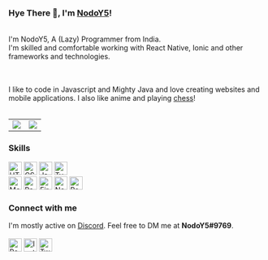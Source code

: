 <h3>Hye There 👋, I'm <a href="http://bitquoteco.ga" target="_blank">NodoY5</a>!</h2>
<br>
I'm NodoY5, A (Lazy) Programmer from India.<br>
I'm skilled and comfortable working with React Native, Ionic and other frameworks and technologies.

<br><br>
I like to code in Javascript and Mighty Java and love creating websites and mobile applications. I also like anime and playing <a href="https://www.chess.com/member/nodoy5" target="_blank">chess</a>!
<br><br>
<table>
  <tr>
    <td align="center" style="padding=0;width=50%;">
      <img align="center" style="padding=0;" src="https://github-readme-stats.vercel.app/api/?username=NodoY5&show_icons=true&title_color=24A7FF&text_color=cccccc&bg_color=00000000&hide_border=true&icon_color=4F8CC9&hide_title=true&count_private=true" />
    </td>
    <td align="center" style="padding=0;width=50%;">
      <img align="center" style="padding=0" src="https://github-readme-stats.vercel.app/api/top-langs/?username=NodoY5&layout=compact&show_icons=true&title_color=24A7FF&text_color=cccccc&bg_color=00000000&hide_border=true&icon_color=00000000&count_private=true" />
    </td>
  </tr>
</table>
<h3>Skills</h3>
<div align="left">
<img alt="HTML5" height="26px" src="https://res.cloudinary.com/dpj9ddsjf/image/upload/v1616212420/html_mfugxd.svg"/>
<img alt="CSS3" height="26px" src="https://res.cloudinary.com/dpj9ddsjf/image/upload/v1616212420/css_bl7j3p.svg"/>
<img alt="JavaScript" height="26px" src="https://res.cloudinary.com/dpj9ddsjf/image/upload/v1616212420/js_u9ykow.svg"/>
<img alt="TypeScript" height="26px" src="https://res.cloudinary.com/dpj9ddsjf/image/upload/v1616212422/ts_rpz1m2.svg"/>
</div>
<div align="left">
<img alt="MongoDB" height="26px" src="https://res.cloudinary.com/dpj9ddsjf/image/upload/v1616212420/mongodb_sbhr2y.svg"/>
<img alt="React" height="26px" src="https://res.cloudinary.com/dpj9ddsjf/image/upload/v1616212422/react_lyvavg.svg"/>
<img alt="Firebase" height="26px" src="https://res.cloudinary.com/dpj9ddsjf/image/upload/v1616212420/firebase_nj3ojv.svg"/>
<img alt="NodeJS" height="26px" src="https://res.cloudinary.com/dpj9ddsjf/image/upload/v1616212422/nodejs_n5hmji.svg"/>
<img alt="React Native" height="26px" src="https://res.cloudinary.com/dpj9ddsjf/image/upload/v1616212422/reactnative_c6druv.svg"/>
</div>
<h3>Connect with me</h3>
<span align="left">I'm mostly active on <a href="https://discord.com/users/742779128599675072/">Discord</a>. Feel free to DM me at <b>NodoY5#9769</b>.</span><br><br>
<div>
<a href="https://github.com/NodoY5"><img alt="Portfolio" height="26px" src="https://res.cloudinary.com/dpj9ddsjf/image/upload/v1616215534/portfolio_js4mxf.png"/></a>
<a href="https://www.instagram.com/bitquote_123/"><img alt="Instagram" height="26px" src="https://res.cloudinary.com/dpj9ddsjf/image/upload/v1616215534/instagram_vkwnws.png"/></a>
<a href="https://twitter.com/Y5Nodo"><img alt="Twitter" height="26px" src="https://res.cloudinary.com/dpj9ddsjf/image/upload/v1616215534/twitter_afmchs.png"/></a>
</div>
